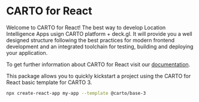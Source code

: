 # CARTO for React

Welcome to CARTO for React! The best way to develop Location Intelligence Apps usign CARTO platform + deck.gl. It will provide you a well designed structure following the best practices for modern frontend development and an integrated toolchain for testing, building and deploying your application.

To get further information about CARTO for React visit our [documentation](https://docs.carto.com/react).

This package allows you to quickly kickstart a project using the CARTO for React basic template for CARTO 3. 

```bash
npx create-react-app my-app --template @carto/base-3
```

